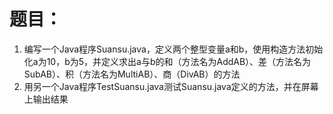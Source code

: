 ﻿# 题目：
1. 编写一个Java程序Suansu.java，定义两个整型变量a和b，使用构造方法初始化a为10，b为5，并定义求出a与b的和（方法名为AddAB）、差（方法名为SubAB）、积（方法名为MultiAB）、商（DivAB）的方法
2. 用另一个Java程序TestSuansu.java测试Suansu.java定义的方法，并在屏幕上输出结果	